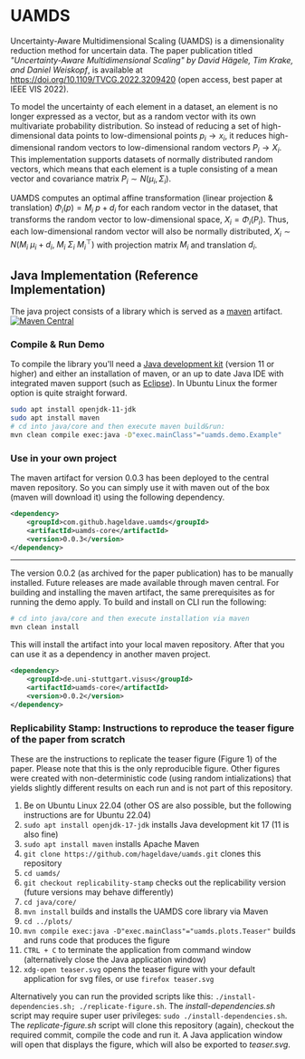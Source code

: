 # UAMDS
Uncertainty-Aware Multidimensional Scaling (UAMDS) is a dimensionality reduction method for uncertain data. The paper publication titled *"Uncertainty-Aware Multidimensional Scaling" by David Hägele, Tim Krake, and Daniel Weiskopf*, is available at https://doi.org/10.1109/TVCG.2022.3209420 (open access, best paper at IEEE VIS 2022).

To model the uncertainty of each element in a dataset, an element is no longer expressed as a vector, but as a random vector with its own multivariate probability distribution.
So instead of reducing a set of high-dimensional data points to low-dimensional points $p_i \rightarrow x_i$, it reduces high-dimensional random vectors to low-dimensional random vectors $P_i \rightarrow X_i$.  
This implementation supports datasets of normally distributed random vectors, which means that each element is a tuple consisting of a mean vector and covariance matrix $P_i \sim N(\mu_i, \Sigma_i)$.

UAMDS computes an optimal affine transformation (linear projection & translation) $\Phi_i(p) = M_i~p + d_i$ for each random vector in the dataset, that transforms the random vector to low-dimensional space, $X_i = \Phi_i(P_i)$. Thus, each low-dimensional random vector will also be normally distributed, $X_i \sim N(M_i ~ \mu_i + d_i, ~ M_i ~ \Sigma_i ~ M_i^\top )$ with projection matrix $M_i$ and translation $d_i$.


## Java Implementation (Reference Implementation)
The java project consists of a library which is served as a [maven](https://maven.apache.org/what-is-maven.html) artifact.   
[![Maven Central](https://img.shields.io/maven-central/v/com.github.hageldave.uamds/uamds-core.svg)](https://search.maven.org/search?q=g:com.github.hageldave.uamds)

### Compile & Run Demo
To compile the library you'll need a [Java development kit](https://adoptopenjdk.net/) (version 11 or higher) and either an installation of maven, or an up to date Java IDE with integrated maven support (such as [Eclipse](https://www.eclipse.org/)).
In Ubuntu Linux the former option is quite straight forward.
```sh
sudo apt install openjdk-11-jdk
sudo apt install maven
# cd into java/core and then execute maven build&run:
mvn clean compile exec:java -D"exec.mainClass"="uamds.demo.Example"
```

### Use in your own project
The maven artifact for version 0.0.3 has been deployed to the central maven repository. So you can simply use it with maven out of the box (maven will download it) using the following dependency.

```xml
<dependency>
	<groupId>com.github.hageldave.uamds</groupId>
	<artifactId>uamds-core</artifactId>
	<version>0.0.3</version>
</dependency>
```
---
The version 0.0.2 (as archived for the paper publication) has to be manually installed. Future releases are made available through maven central.
For building and installing the maven artifact, the same prerequisites as for running the demo apply. To build and install on CLI run the following:
```sh
# cd into java/core and then execute installation via maven
mvn clean install
```
This will install the artifact into your local maven repository. After that you can use it as a dependency in another maven project.
```xml
<dependency>
	<groupId>de.uni-stuttgart.visus</groupId>
	<artifactId>uamds-core</artifactId>
	<version>0.0.2</version>
</dependency>
```

### Replicability Stamp: Instructions to reproduce the teaser figure of the paper from scratch
These are the instructions to replicate the teaser figure (Figure 1) of the paper. Please note that this is the only reproducible figure.
Other figures were created with non-deterministic code (using random intializations) that yields slightly different results on each run and is not part of this repository.

1. Be on Ubuntu Linux 22.04 (other OS are also possible, but the following instructions are for Ubuntu 22.04)
2. ```sudo apt install openjdk-17-jdk``` installs Java development kit 17 (11 is also fine) 
3. ```sudo apt install maven``` installs Apache Maven
4. ```git clone https://github.com/hageldave/uamds.git``` clones this repository 
5. ```cd uamds/```
6. ```git checkout replicability-stamp``` checks out the replicability version (future versions may behave differently)
7. ```cd java/core/```
8. ```mvn install``` builds and installs the UAMDS core library via Maven
9. ```cd ../plots/``` 
10. ```mvn compile exec:java -D"exec.mainClass"="uamds.plots.Teaser"``` builds and runs code that produces the figure
11. ```CTRL + C``` to terminate the application from command window (alternatively close the Java application window)
12. ```xdg-open teaser.svg``` opens the teaser figure with your default application for svg files, or use ```firefox teaser.svg```

Alternatively you can run the provided scripts like this: ```./install-dependencies.sh; ./replicate-figure.sh```.
The *install-dependencies.sh* script may require super user privileges: ```sudo ./install-dependencies.sh```.
The *replicate-figure.sh* script will clone this repository (again), checkout the required commit, compile the code and run it. A Java application window will open that displays the figure, which will also be exported to *teaser.svg*.



